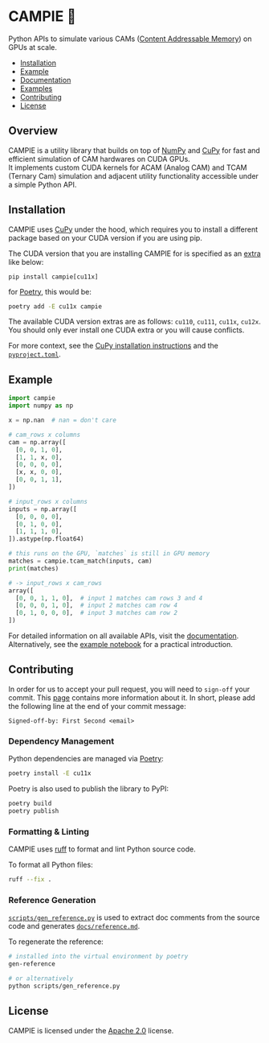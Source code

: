 # CAMPIE 🥧

Python APIs to simulate various CAMs
([Content Addressable Memory]("https://en.wikipedia.org/wiki/Content-addressable_memory"))
on GPUs at scale.

- [Installation](#installation)
- [Example](#example)
- [Documentation](./docs/reference.md)
- [Examples](./docs/example.ipynb)
- [Contributing](#contributing)
- [License](#license)

## Overview

CAMPIE is a utility library that builds on top of [NumPy](https://numpy.org) and
[CuPy](https://cupy.dev) for fast and efficient simulation of CAM hardwares on CUDA GPUs. \
It implements custom CUDA kernels for ACAM (Analog CAM) and TCAM (Ternary Cam) simulation
and adjacent utility functionality accessible under a simple Python API.

## Installation

CAMPIE uses [CuPy](https://cupy.dev) under the hood,
which requires you to install a different package based on your CUDA version if you are using pip.

The CUDA version that you are installing CAMPIE for is specified as an [extra](https://peps.python.org/pep-0508/#extras) like below:

```
pip install campie[cu11x]
```

for [Poetry](https://github.com/python-poetry/poetry), this would be:

```sh
poetry add -E cu11x campie
```

The available CUDA version extras are as follows: `cu110`, `cu111`, `cu11x`, `cu12x`.
You should only ever install one CUDA extra or you will cause conflicts.

For more context, see the [CuPy installation instructions](https://github.com/cupy/cupy#pip) and
the [`pyproject.toml`](./pyproject.toml).

## Example

```python
import campie
import numpy as np

x = np.nan  # nan = don't care

# cam_rows x columns
cam = np.array([
  [0, 0, 1, 0],
  [1, 1, x, 0],
  [0, 0, 0, 0],
  [x, x, 0, 0],
  [0, 0, 1, 1],
])

# input_rows x columns
inputs = np.array([
  [0, 0, 0, 0],
  [0, 1, 0, 0],
  [1, 1, 1, 0],
]).astype(np.float64)

# this runs on the GPU, `matches` is still in GPU memory
matches = campie.tcam_match(inputs, cam)
print(matches)

# -> input_rows x cam_rows
array([
  [0, 0, 1, 1, 0],  # input 1 matches cam rows 3 and 4
  [0, 0, 0, 1, 0],  # input 2 matches cam row 4
  [0, 1, 0, 0, 0],  # input 3 matches cam row 2
])
```

For detailed information on all available APIs, visit the [documentation](./docs/reference.md).
Alternatively, see the [example notebook](./docs/example.ipynb) for a practical introduction.

## Contributing

In order for us to accept your pull request, you will need to `sign-off` your commit.
This [page](https://wiki.linuxfoundation.org/dco) contains more information about it.
In short, please add the following line at the end of your commit message:

```text
Signed-off-by: First Second <email>
```

### Dependency Management

Python dependencies are managed via [Poetry](https://github.com/python-poetry/poetry):

```sh
poetry install -E cu11x
```

Poetry is also used to publish the library to PyPI:

```sh
poetry build
poetry publish
```

### Formatting & Linting

CAMPIE uses [ruff](https://ruff.rs) to format and lint Python source code.

To format all Python files:

```sh
ruff --fix .
```

### Reference Generation

[`scripts/gen_reference.py`](./docs/gen_reference.py) is used to extract doc comments from the source
code and generates [`docs/reference.md`](./docs/reference.md).

To regenerate the reference:

```sh
# installed into the virtual environment by poetry
gen-reference

# or alternatively
python scripts/gen_reference.py
```

## License

CAMPIE is licensed under the [Apache 2.0](./LICENSE) license.